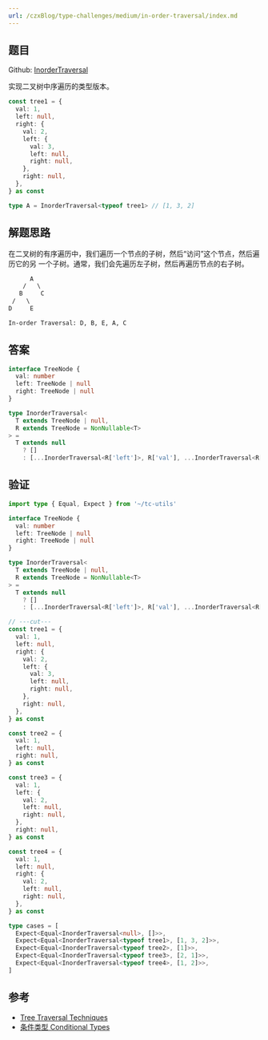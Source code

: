 ```yaml
---
url: /czxBlog/type-challenges/medium/in-order-traversal/index.md
---
```

## 题目

Github: [InorderTraversal](https://github.com/type-challenges/type-challenges/blob/main/questions/03376-medium-inordertraversal/README.md)

实现二叉树中序遍历的类型版本。

```ts
const tree1 = {
  val: 1,
  left: null,
  right: {
    val: 2,
    left: {
      val: 3,
      left: null,
      right: null,
    },
    right: null,
  },
} as const

type A = InorderTraversal<typeof tree1> // [1, 3, 2]
```

## 解题思路

在二叉树的有序遍历中，我们遍历一个节点的子树，然后“访问”这个节点，然后遍历它的另 一个子树。通常，我们会先遍历左子树，然后再遍历节点的右子树。

```txt
      A
    /   \
   B     C
 /   \
D     E

In-order Traversal: D, B, E, A, C
```

## 答案

```ts
interface TreeNode {
  val: number
  left: TreeNode | null
  right: TreeNode | null
}

type InorderTraversal<
  T extends TreeNode | null,
  R extends TreeNode = NonNullable<T>
> =
  T extends null
    ? []
    : [...InorderTraversal<R['left']>, R['val'], ...InorderTraversal<R['right']>]
```

## 验证

```ts twoslash
import type { Equal, Expect } from '~/tc-utils'

interface TreeNode {
  val: number
  left: TreeNode | null
  right: TreeNode | null
}

type InorderTraversal<
  T extends TreeNode | null,
  R extends TreeNode = NonNullable<T>
> =
  T extends null
    ? []
    : [...InorderTraversal<R['left']>, R['val'], ...InorderTraversal<R['right']>]

// ---cut---
const tree1 = {
  val: 1,
  left: null,
  right: {
    val: 2,
    left: {
      val: 3,
      left: null,
      right: null,
    },
    right: null,
  },
} as const

const tree2 = {
  val: 1,
  left: null,
  right: null,
} as const

const tree3 = {
  val: 1,
  left: {
    val: 2,
    left: null,
    right: null,
  },
  right: null,
} as const

const tree4 = {
  val: 1,
  left: null,
  right: {
    val: 2,
    left: null,
    right: null,
  },
} as const

type cases = [
  Expect<Equal<InorderTraversal<null>, []>>,
  Expect<Equal<InorderTraversal<typeof tree1>, [1, 3, 2]>>,
  Expect<Equal<InorderTraversal<typeof tree2>, [1]>>,
  Expect<Equal<InorderTraversal<typeof tree3>, [2, 1]>>,
  Expect<Equal<InorderTraversal<typeof tree4>, [1, 2]>>,
]
```

## 参考

* [Tree Traversal Techniques](https://www.geeksforgeeks.org/tree-traversals-inorder-preorder-and-postorder/)
* [条件类型 Conditional Types](https://www.typescriptlang.org/docs/handbook/2/conditional-types.html)
